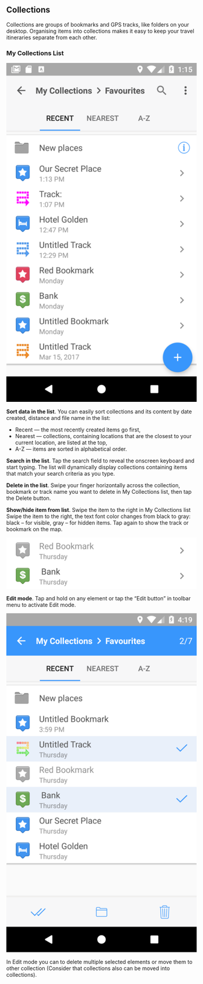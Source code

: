 ## Collections

Collections are groups of bookmarks and GPS tracks, like folders on your desktop. Organising items into collections makes it easy to keep your travel itineraries separate from each other.

### My Collections List

![](/assets/my_collections.png)

**Sort data in the list**. You can easily sort collections and its content by date created, distance and file name in the list:

* Recent — the most recently created items go first,
* Nearest — collections, containing locations that are the closest to your current location, are listed at the top,
* A-Z — items are sorted in alphabetical order.

**Search in the list**. Tap the search field to reveal the onscreen keyboard and start typing. The list will dynamically display collections containing items that match your search criteria as you type.

**Delete in the list**. Swipe your finger horizontally across the collection, bookmark or track name you want to delete in My Collections list, then tap the Delete button.

**Show/hide item from list**. Swipe the item to the right in My Collections list Swipe the item to the right, the text font color changes from black to gray: black – for visible, gray – for hidden items. Tap again to show the track or bookmark on the map.

![](/assets/inactive_collections_item.png)

**Edit mode**. Tap and hold on any element or tap the “Edit button” in toolbar menu to activate Edit mode.

![](/assets/collelctions_edit_mode.png)

In Edit mode you can to delete multiple selected elements or move them to other collection \(Consider that collections also can be moved into collections\).

